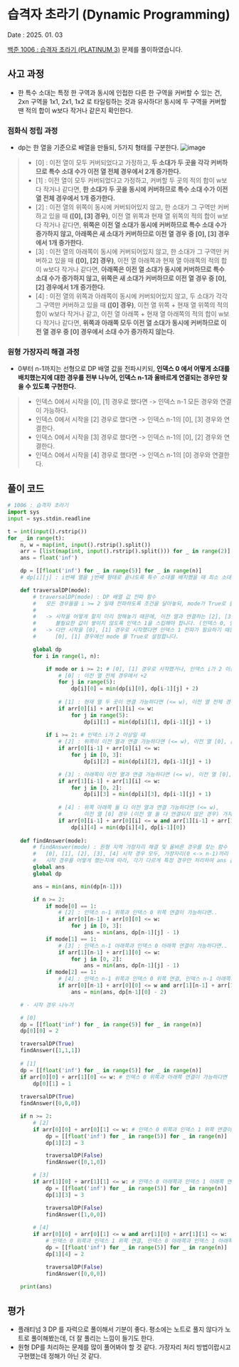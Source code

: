 # 습격자 초라기 (Dynamic Programming)
Date : 2025. 01. 03

[백준 1006 : 습격자 초라기 (PLATINUM 3)](https://www.acmicpc.net/problem/1006) 문제를 풀이하였습니다.  

## 사고 과정
- 한 특수 소대는 특정 한 구역과 동시에 인접한 다른 한 구역을 커버할 수 있는 건, 2xn 구역을 1x1, 2x1, 1x2 로 타일링하는 것과 유사하다! 동시에 두 구역을 커버할 땐 적의 합이 w보다 작거나 같은지 확인한다.

### 점화식 정립 과정
- dp는 한 열을 기준으로 배열을 만들되, 5가지 형태를 구분한다.
![image](https://github.com/user-attachments/assets/aafd1653-c353-4f79-a801-637fb81da301)
> - [0] : 이전 열이 모두 커버되었다고 가정하고, **두 소대가 두 곳을 각각 커버하므로 특수 소대 수가 이전 열 전체 경우에서 2개 증가한다.**
> - [1] : 이전 열이 모두 커버되었다고 가정하고, 커버할 두 곳의 적의 합이 w보다 작거나 같다면, **한 소대가 두 곳을 동시에 커버하므로 특수 소대 수가 이전 열 전체 경우에서 1개 증가한다.**
> - [2] : 이전 열의 위쪽이 동시에 커버되어있지 않고, 한 소대가 그 구역만 커버하고 있을 때 **([0], [3] 경우)**, 이전 열 위쪽과 현재 열 위쪽의 적의 합이 w보다 작거나 같다면, **위쪽은 이전 열 소대가 동시에 커버하므로 특수 소대 수가 증가하지 않고, 아래쪽은 새 소대가 커버하므로 이전 열 경우 중 [0], [3] 경우에서 1개 증가한다.**
> - [3] : 이전 열의 아래쪽이 동시에 커버되어있지 않고, 한 소대가 그 구역만 커버하고 있을 때 **([0], [2] 경우)**, 이전 열 아래쪽과 현재 열 아래쪽의 적의 합이 w보다 작거나 같다면, **아래쪽은 이전 열 소대가 동시에 커버하므로 특수 소대 수가 증가하지 않고, 위쪽은 새 소대가 커버하므로 이전 열 경우 중 [0], [2] 경우에서 1개 증가한다.**
> - [4] : 이전 열의 위쪽과 아래쪽이 동시에 커버되어있지 않고, 두 소대가 각각 그 구역만 커버하고 있을 때 **([0] 경우)**, 이전 열 위쪽 + 현재 열 위쪽의 적의 합이 w보다 작거나 같고, 이전 열 아래쪽 + 현재 열 아래쪽의 적의 합이 w보다 작거나 같다면, **위쪽과 아래쪽 모두 이전 열 소대가 동시에 커버하므로 이전 열 경우 중 [0] 경우에서 소대 수가 증가하지 않는다.**

### 원형 가장자리 해결 과정
- 0부터 n-1까지는 선형으로 DP 배열 값을 전파시키되, **인덱스 0 에서 어떻게 소대를 배치했는지에 대한 경우를 전부 나누어, 인덱스 n-1과 올바르게 연결되는 경우만 찾을 수 있도록 구현한다.**
  
> - 인덱스 0에서 시작을 [0], [1] 경우로 했다면 -> 인덱스 n-1 모든 경우와 연결이 가능하다.
> - 인덱스 0에서 시작을 [2] 경우로 했다면 -> 인덱스 n-1의 [0], [3] 경우와 연결한다.
> - 인덱스 0에서 시작을 [3] 경우로 했다면 -> 인덱스 n-1의 [0], [2] 경우와 연결한다.
> - 인덱스 0에서 시작을 [4] 경우로 했다면 -> 인덱스 n-1의 [0] 경우와 연결한다.

## 풀이 코드
```py
# 1006 : 습격자 초라기
import sys
input = sys.stdin.readline

t = int(input().rstrip())
for _ in range(t):
    n, w = map(int, input().rstrip().split())
    arr = [list(map(int, input().rstrip().split())) for _ in range(2)]
    ans = float('inf')

    dp = [[float('inf') for _ in range(5)] for _ in range(n)]
    # dp[i][j] : i번째 열을 j번째 형태로 끝나도록 특수 소대를 배치했을 때 최소 소대 수

    def traversalDP(mode):
        # traversalDP(mode) : DP 배열 값 전파 함수
        #   모든 경우들을 i >= 2 일때 전파하도록 조건을 달아놓되, mode가 True로 들어오면 [0], [1] 경우만 전파 가능하도록 구현했습니다.
        #  
        #   -> 시작을 어떻게 할지 미리 정해놓기 때문에, 이전 열과 연결하는 [2], [3], [4] 경우는 
        #      불필요한 값이 쌓이지 않도록 인덱스 1을 스킵해야 합니다. (인덱스 0, 인덱스 1에 DP 초기값을 설정함)
        #   -> 다만 시작을 [0], [1] 경우로 시작했다면 인덱스 1 전파가 필요하기 때문에 (인덱스 0만 DP 초기값 설정), 
        #      [0], [1] 경우에선 mode 를 True로 설정합니다.

        global dp
        for i in range(1, n):

            if mode or i >= 2: # [0], [1] 경우로 시작했거나, 인덱스 i가 2 이상일 때
                # [0] : 이전 열 전체 경우에서 +2
                for j in range(5):
                    dp[i][0] = min(dp[i][0], dp[i-1][j] + 2)
                
                # [1] : 현재 열 두 곳이 연결 가능하다면 (<= w), 이전 열 전체 경우에서 +1
                if arr[0][i] + arr[1][i] <= w:
                    for j in range(5):
                        dp[i][1] = min(dp[i][1], dp[i-1][j] + 1)
            
            if i >= 2: # 인덱스 i가 2 이상일 때
                # [2] : 위쪽이 이전 열과 연결 가능하다면 (<= w), 이전 열 [0], [3] 경우 (이전 열 위쪽이 연결되지 않은 경우) 에서 +1
                if arr[0][i-1] + arr[0][i] <= w:
                    for j in [0, 3]:
                        dp[i][2] = min(dp[i][2], dp[i-1][j] + 1)

                # [3] : 아래쪽이 이전 열과 연결 가능하다면 (<= w), 이전 열 [0], [2] 경우 (이전 열 아래쪽이 연결되지 않은 경우) 에서 +1
                if arr[1][i-1] + arr[1][i] <= w:
                    for j in [0, 2]:
                        dp[i][3] = min(dp[i][3], dp[i-1][j] + 1)
            
                # [4] : 위쪽 아래쪽 둘 다 이전 열과 연결 가능하다면 (<= w), 
                #       이전 열 [0] 경우 (이전 열 둘 다 연결되지 않은 경우) 가져오기 (이전 열 소대가 동시에 커버)
                if arr[0][i-1] + arr[0][i] <= w and arr[1][i-1] + arr[1][i] <= w:
                    dp[i][4] = min(dp[i][4], dp[i-1][0])
    
    def findAnswer(mode):
        # findAnswer(mode) : 원형 지역 가장자리 해결 및 올바른 경우를 찾는 함수
        #   [0], [1], [2], [3], [4] 시작 경우 모두, 가장자리(0 <-> n-1)끼리 연결되지 않은 최소 경우는 min(dp[n-1]) 입니다.
        #   시작 경우를 어떻게 했는지에 따라, 각기 다르게 특정 경우만 처리하여 ans 값을 판정할 수 있도록 구현했습니다.
        global ans
        global dp

        ans = min(ans, min(dp[n-1]))

        if n >= 2:
            if mode[0] == 1:
                # [2] : 인덱스 n-1 위쪽과 인덱스 0 위쪽 연결이 가능하다면..
                if arr[0][n-1] + arr[0][0] <= w:
                    for j in [0, 3]:
                        ans = min(ans, dp[n-1][j] - 1)
            if mode[1] == 1:
                # [3] : 인덱스 n-1 아래쪽과 인덱스 0 아래쪽 연결이 가능하다면..
                if arr[1][n-1] + arr[1][0] <= w:
                    for j in [0, 2]:
                        ans = min(ans, dp[n-1][j] - 1)
            if mode[2] == 1:
                # [4] : 인덱스 n-1 위쪽과 인덱스 0 위쪽 연결, 인덱스 n-1 아래쪽과 인덱스 0 아래쪽 연결이 가능하다면..
                if arr[0][n-1] + arr[0][0] <= w and arr[1][n-1] + arr[1][0] <= w:
                    ans = min(ans, dp[n-1][0] - 2)

    # - 시작 경우 나누기

    # [0]
    dp = [[float('inf') for _ in range(5)] for _ in range(n)]
    dp[0][0] = 2

    traversalDP(True)
    findAnswer([1,1,1])
    
    # [1]
    dp = [[float('inf') for _ in range(5)] for _ in range(n)]
    if arr[0][0] + arr[1][0] <= w: # 인덱스 0 위쪽과 아래쪽 연결이 가능하다면
        dp[0][1] = 1
    
    traversalDP(True)
    findAnswer([0,0,0])

    if n >= 2:
        # [2]
        if arr[0][0] + arr[0][1] <= w: # 인덱스 0 위쪽과 인덱스 1 위쪽 연결이 가능하다면
            dp = [[float('inf') for _ in range(5)] for _ in range(n)]
            dp[1][2] = 3

            traversalDP(False)
            findAnswer([0,1,0])

        # [3]
        if arr[1][0] + arr[1][1] <= w: # 인덱스 0 아래쪽과 인덱스 1 아래쪽 연결이 가능하다면
            dp = [[float('inf') for _ in range(5)] for _ in range(n)]
            dp[1][3] = 3

            traversalDP(False)
            findAnswer([1,0,0])
        
        # [4]
        if arr[0][0] + arr[0][1] <= w and arr[1][0] + arr[1][1] <= w: 
            # 인덱스 0 위쪽과 인덱스 1 위쪽 연결, 인덱스 0 아래쪽과 인덱스 1 아래쪽 연결이 가능하다면
            dp = [[float('inf') for _ in range(5)] for _ in range(n)]
            dp[1][4] = 2

            traversalDP(False)
            findAnswer([0,0,0])
        
    print(ans)
```

## 평가
- 플래티넘 3 DP 를 자력으로 풀이해서 기분이 좋다. 평소에는 노트로 풀지 않다가 노트로 풀이해봤는데, 더 잘 풀리는 느낌이 들기도 한다. 
- 원형 DP를 처리하는 문제를 많이 풀어봐야 할 것 같다. 가장자리 처리 방법이랍시고 구현했는데 정해가 아닌 것 같다.
